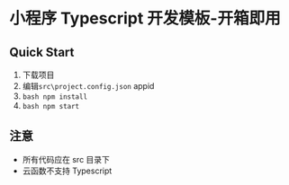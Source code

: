 # 小程序 Typescript 开发模板-开箱即用

## Quick Start

1. 下载项目
2. 编辑`src\project.config.json` appid
3. `bash npm install`
4. `bash npm start`

## 注意

- 所有代码应在 src 目录下
- 云函数不支持 Typescript
